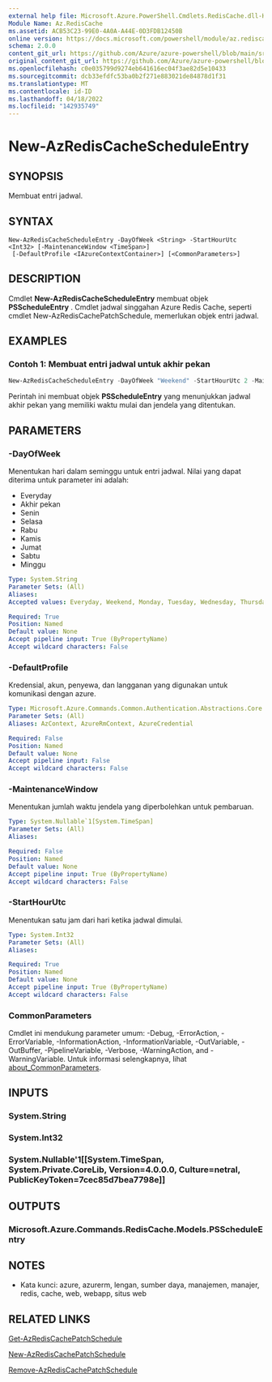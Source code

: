 ```yaml
---
external help file: Microsoft.Azure.PowerShell.Cmdlets.RedisCache.dll-Help.xml
Module Name: Az.RedisCache
ms.assetid: ACB53C23-99E0-4A0A-A44E-0D3FDB12450B
online version: https://docs.microsoft.com/powershell/module/az.rediscache/new-azrediscachescheduleentry
schema: 2.0.0
content_git_url: https://github.com/Azure/azure-powershell/blob/main/src/RedisCache/RedisCache/help/New-AzRedisCacheScheduleEntry.md
original_content_git_url: https://github.com/Azure/azure-powershell/blob/main/src/RedisCache/RedisCache/help/New-AzRedisCacheScheduleEntry.md
ms.openlocfilehash: c0e035799d9274eb641616ec04f3ae82d5e10433
ms.sourcegitcommit: dcb33efdfc53ba0b2f271e883021de84878d1f31
ms.translationtype: MT
ms.contentlocale: id-ID
ms.lasthandoff: 04/18/2022
ms.locfileid: "142935749"
---
```

# New-AzRedisCacheScheduleEntry

## SYNOPSIS
Membuat entri jadwal.

## SYNTAX

```
New-AzRedisCacheScheduleEntry -DayOfWeek <String> -StartHourUtc <Int32> [-MaintenanceWindow <TimeSpan>]
 [-DefaultProfile <IAzureContextContainer>] [<CommonParameters>]
```

## DESCRIPTION
Cmdlet **New-AzRedisCacheScheduleEntry** membuat objek **PSScheduleEntry** .
Cmdlet jadwal singgahan Azure Redis Cache, seperti cmdlet New-AzRedisCachePatchSchedule, memerlukan objek entri jadwal.

## EXAMPLES

### Contoh 1: Membuat entri jadwal untuk akhir pekan
```powershell
New-AzRedisCacheScheduleEntry -DayOfWeek "Weekend" -StartHourUtc 2 -MaintenanceWindow "06:00:00"
```

Perintah ini membuat objek **PSScheduleEntry** yang menunjukkan jadwal akhir pekan yang memiliki waktu mulai dan jendela yang ditentukan.

## PARAMETERS

### -DayOfWeek
Menentukan hari dalam seminggu untuk entri jadwal.
Nilai yang dapat diterima untuk parameter ini adalah:
- Everyday 
- Akhir pekan 
- Senin 
- Selasa 
- Rabu 
- Kamis 
- Jumat 
- Sabtu 
- Minggu

```yaml
Type: System.String
Parameter Sets: (All)
Aliases:
Accepted values: Everyday, Weekend, Monday, Tuesday, Wednesday, Thursday, Friday, Saturday, Sunday

Required: True
Position: Named
Default value: None
Accept pipeline input: True (ByPropertyName)
Accept wildcard characters: False
```

### -DefaultProfile
Kredensial, akun, penyewa, dan langganan yang digunakan untuk komunikasi dengan azure.

```yaml
Type: Microsoft.Azure.Commands.Common.Authentication.Abstractions.Core.IAzureContextContainer
Parameter Sets: (All)
Aliases: AzContext, AzureRmContext, AzureCredential

Required: False
Position: Named
Default value: None
Accept pipeline input: False
Accept wildcard characters: False
```

### -MaintenanceWindow
Menentukan jumlah waktu jendela yang diperbolehkan untuk pembaruan.

```yaml
Type: System.Nullable`1[System.TimeSpan]
Parameter Sets: (All)
Aliases:

Required: False
Position: Named
Default value: None
Accept pipeline input: True (ByPropertyName)
Accept wildcard characters: False
```

### -StartHourUtc
Menentukan satu jam dari hari ketika jadwal dimulai.

```yaml
Type: System.Int32
Parameter Sets: (All)
Aliases:

Required: True
Position: Named
Default value: None
Accept pipeline input: True (ByPropertyName)
Accept wildcard characters: False
```

### CommonParameters
Cmdlet ini mendukung parameter umum: -Debug, -ErrorAction, -ErrorVariable, -InformationAction, -InformationVariable, -OutVariable, -OutBuffer, -PipelineVariable, -Verbose, -WarningAction, and -WarningVariable. Untuk informasi selengkapnya, lihat [about_CommonParameters](http://go.microsoft.com/fwlink/?LinkID=113216).

## INPUTS

### System.String

### System.Int32

### System.Nullable'1[[System.TimeSpan, System.Private.CoreLib, Version=4.0.0.0, Culture=netral, PublicKeyToken=7cec85d7bea7798e]]

## OUTPUTS

### Microsoft.Azure.Commands.RedisCache.Models.PSScheduleEntry

## NOTES
* Kata kunci: azure, azurerm, lengan, sumber daya, manajemen, manajer, redis, cache, web, webapp, situs web

## RELATED LINKS

[Get-AzRedisCachePatchSchedule](./Get-AzRedisCachePatchSchedule.md)

[New-AzRedisCachePatchSchedule](./New-AzRedisCachePatchSchedule.md)

[Remove-AzRedisCachePatchSchedule](./Remove-AzRedisCachePatchSchedule.md)


